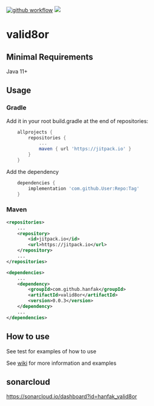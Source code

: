 
[![github workflow](https://img.shields.io/github/workflow/status/hanfak/valid8or/main.yml?style=flat-square)](https://github.com/hanfak/valid8or/actions)
[![](https://jitpack.io/v/hanfak/valid8or.svg)](https://jitpack.io/#hanfak/valid8or)
# valid8or

## Minimal Requirements 

Java 11+

## Usage
### Gradle
Add it in your root build.gradle at the end of repositories:
```groovy
	allprojects {
		repositories {
			...
			maven { url 'https://jitpack.io' }
		}
	}
```
Add the dependency
```groovy
	dependencies {
		implementation 'com.github.User:Repo:Tag'
	}
```
### Maven
```xml
<repositories>
    ...
    <repository>
        <id>jitpack.io</id>
        <url>https://jitpack.io</url>
    </repository>
    ...
</repositories>

<dependencies>
    ...
    <dependency>
        <groupId>com.github.hanfak</groupId>
        <artifactId>valid8or</artifactId>
        <version>0.0.3</version>
    </dependency>
    ...
</dependencies>
```

## How to use 

See test for examples of how to use

See [wiki](https://github.com/hanfak/valid8or/wiki) for more information and examples

## sonarcloud 

https://sonarcloud.io/dashboard?id=hanfak_valid8or
